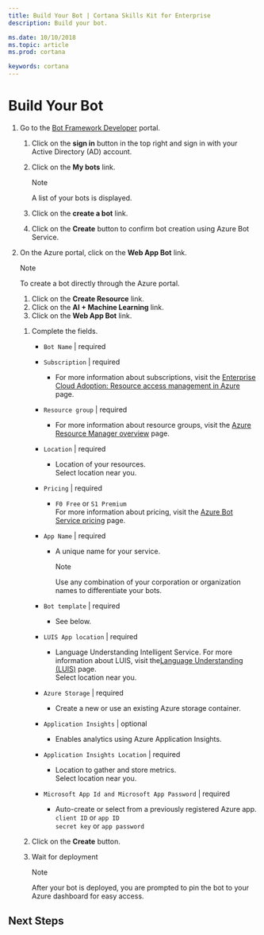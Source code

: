 ```yaml
---
title: Build Your Bot | Cortana Skills Kit for Enterprise
description: Build your bot. 

ms.date: 10/10/2018
ms.topic: article
ms.prod: cortana

keywords: cortana
---
```


# Build Your Bot  

1.  Go to the [Bot Framework Developer](https://dev.botframework.com) portal.  
    1.  Click on the **sign in** button in the top right and sign in with your Active Directory (AD) account.  
    2.  Click on the **My bots** link.  
        
        >[!NOTE]
        > A list of your bots is displayed.  
    
    3.  Click on the **create a bot** link.  
    4.  Click on the **Create** button to confirm bot creation using Azure Bot Service.  
2.  On the Azure portal, click on the **Web App Bot** link.  
    
    >[!NOTE]
    > To create a bot directly through the Azure portal.
    > 1.  Click on the **Create Resource** link.  
    > 2.  Click on the **AI + Machine Learning** link.  
    > 3.  Click on the **Web App Bot** link.  
    
    1.  Complete the fields.  
        *   `Bot Name` | required  
        *   `Subscription` | required  
            *   For more information about subscriptions, visit the [Enterprise Cloud Adoption: Resource access management in Azure](https://docs.microsoft.com/azure/architecture/cloud-adoption/getting-started/azure-resource-access) page.  
        *   `Resource group` | required  
            *   For more information about resource groups, visit the [Azure Resource Manager overview](https://docs.microsoft.com/azure/azure-resource-manager/resource-group-overview) page.  
        *   `Location` | required  
            *   Location of your resources.  
                Select location near you.  
        *   `Pricing` | required  
            *   `F0 Free` or `S1 Premium`  
                 For more information about pricing, visit the [Azure Bot Service pricing](https://azure.microsoft.com/pricing/details/bot-service) page.  
        *   `App Name` | required  
            *   A unique name for your service.   
                
                >[!NOTE]
                > Use any combination of your corporation or organization names to differentiate your bots.  
                
        *   `Bot template` | required 
            *   See below.  
        *   `LUIS App location` | required  
            *   Language Understanding Intelligent Service.
                For more information about LUIS, visit the[Language Understanding (LUIS)](https://www.luis.ai) page.  
                Select location near you.  
        *   `Azure Storage` | required  
            *   Create a new or use an existing Azure storage container.  
        *   `Application Insights` | optional  
            *   Enables analytics using Azure Application Insights.  
        *   `Application Insights Location` | required  
            *   Location to gather and store metrics.  
                Select location near you.  
        *   `Microsoft App Id and Microsoft App Password` | required  
            *   Auto-create or select from a previously registered Azure app.  
                `client ID` or `app ID`  
                `secret key` or `app password`  

    2.  Click on the **Create** button.  

    3.  Wait for deployment  
        
        >[!Note]
        > After your bot is deployed, you are prompted to pin the bot to your Azure dashboard for easy access.  
    
## Next Steps  
